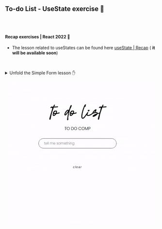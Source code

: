 ## To-do List - UseState exercise 🍌

<br>
<br>

#### Recap exercises | React 2022 🍨

- The lesson related to useStates can be found here [useState | Recap](https://github.com/nadiamariduena/react-recap-2022/tree/5-useState-counter) ( **it will be available soon**)

<br>
<br>

<details>
<summary>  Unfold the Simple Form lesson ✋</summary>

<br>

### Start by setting up the Form component

<br>

- Here is where the user will type the data: **useState("")**

- This **useState("")** correspond to the value

<br>

> **(e.target.value)}** A single value that is the target of a matching process. A matching engine compares a source value to a target value to determine whether or not there is a source-to-target match.

<br>

```javascript
import React, { useState } from "react";

const Form = () => {
  //
  const [value, setValue] = useState("");
  //
  return (
    <div>
      <input
        className="form-input"
        placeholder="tell me something"
        value={value}
        onChange={(e) => setValue(e.target.value)}
      />
    </div>
  );
};

export default Form;
```

<br>
<br>

# 🌈

#### But there is another way of doing it (in case you have more inputs)

<br>

- CReate a function on top of the component , then add the state inside that new function

<br>

- To this new function will have a **initialState** for **argument**, that you will be passing inside the useState , like so **useState(initialState)**

```javascript
const useInputValue = (initialState) => {
  const [value, setValue] = useState(initialState);
};
```

##### Then you will pass the line of code related to the target.value that was inside the _INPUT box_, and you will return it

```javascript
// before
return {
 value={value}
        onChange={(e) => setValue(e.target.value)

}
// after you included it inside the useInputValue
  return {
    value,
    onChange: (e) => setValue(e.target.value),
  };
```

##### Now lets assign the 'value' to the new function

```javascript
// before
const [value, setValue] = useState("");

// after
const text = useInputValue("");
```

<br>

#### Now instead of passing this like that:

```javascript
<input
  className="form-input"
  placeholder="tell me something"
  value={value}
  onChange={(e) => setValue(e.target.value)}
/>
```

#### Do this:

- the **...** the spread operator is going to grab all the data we have inside the **text**, which is the data coming from the **useInputValue()**

<br>

<br>

```javascript
<input className="form-input" placeholder="tell me something" {...text} />
```

<br>

```javascript
// BEFORE
import React, { useState } from "react";



const Form = () => {
  //
  const [value, setValue] = useState("");
  //
  return (
    <div>
      <input
        className="form-input"
        placeholder="tell me something"
        value={value}
        onChange={(e) => setValue(e.target.value)}
      />
    </div>
  );
};

export default Form;

//
//
//
//
//
//
//     AFTER

import React, { useState } from "react";

//
const useInputValue = (initialState) => {
  const [value, setValue] = useState(initialState);
  return {
    value,
    onChange: (e) => setValue(e.target.value),
  };
};

const Form = () => {
  //
  const text = useInputValue("");
  //
  return (
    <div>
      <input {...text} className="form-input" placeholder="tell me something" />
    </div>
  );
};

export default Form;

```

<br>

#### As I said, we use this {...text} when we have different input fields

- For example we can add another, this time we can add **email**

```javascript
const Form = () => {
  //
  const text = useInputValue("");
  const email = useInputValue("");

  //
  return (
    <div>
      <input {...text} className="form-input" placeholder="tell me something" />
      // //
      <input
        {...email}
        className="form-input"
        placeholder="tell me something"
      />
    </div>
  );
};
```

<br>
<br>

# 🍊

### Now lets add the onSubmit event

> The onsubmit event is an event that occurs when you try to submit a form.

```javascript
 onSubmit={(e) => e.preventDefault()
```

> The e in e. preventDefault prevents the default action when a link is clicked, which is the page refreshing or changing. **So it allows for behavior such as clicking on a link making a call to the database without a page refresh**.

<br>

##### Now pass the ({onSubmit}) prop here:

```javascript
const Form = ({onSubmit}) => {
  //


```

<br>

#### This onSubmit is going to help to pass the data from block 1 to block 2

```javascript
//block 1
const useInputValue = (initialState) => {
  const [value, setValue] = useState(initialState);
  return {
    value,
    onChange: (e) => setValue(e.target.value),
  };
};

const Form = ({ onSubmit }) => {
  // block 2
  const text = useInputValue("");

  //
  return (
    <form
      onSubmit={(e) => {
        e.preventDefault();
      }}
      className="input-container"
    >
      <input {...text} className="form-input" placeholder="tell me something" />
    </form>
  );
};

export default Form;
```

<br>

#### GRab the value from block 1 and pass it to block 2, using the 'const text', through the onSubmit

```javascript
//block 1
const useInputValue = (initialState) => {
  const [value, setValue] = useState(initialState);
  return {
    value,
    onChange: (e) => setValue(e.target.value),
  };
};

const Form = ({ onSubmit }) => {
  // block 2
  const text = useInputValue("");

  //
  return (
    <form
      onSubmit={(e) => {
        e.preventDefault();
        onSubmit(text.value);
      }}
      className="form-input"
    >
      <input {...text} className="form-input" placeholder="tell me something" />
    </form>
  );
};
```

<br>
<br>

#### Now go to the Todo.jsx

<br>

- define the state and set it as an empty array

```javascript
const [todos, setTodos] = useState([]);
```

<br>

#### Now inside the form component

- add the event **onSubmit** that is being passed as props from the **Form.jsx**

```javascript
 <Form onSubmit={(text) =>
```

##### the following line, is going to create a new array, that we are going set: 'setTodos([{', the new values to

```javascript
setTodos([{ text, complete: false }]);
```

##### at the beginning we are going to create a new 'todos'

```javascript
([{  text, complete: false
```

##### and then we're gonna keep all the original 'todos' values that were there

```javascript
 ...todos])}
```

```javascript
<Form onSubmit={(text) => setTodos([{ text, complete: false }, ...todos])} />
```

##### Now let's render the 'todos' values

```javascript
      <div>
        {todos.map(({ text }) => (
          <div key={text} className="todo-result">
            <p>{text}</p>
          </div>
        ))}
      </div>
    </>
  );
};
```

### Lets see what we have

```javascript
import React, { useState } from "react";
import Form from "./Form";

const Todo = () => {
  //
  const [todos, setTodos] = useState([]);

  //
  //
  return (
    <>
      <div className="todo-container">
        <h1>to do list</h1>
        <h2>To do Comp</h2>
        <Form
          onSubmit={(text) => setTodos([{ text, complete: false }, ...todos])}
        />
      </div>{" "}
      <div>
        {todos.map(({ text }) => (
          <div key={text} className="todo-result">
            <p>{text}</p>
          </div>
        ))}
      </div>
    </>
  );
};

export default Todo;
```

```javascript
import React, { useState } from "react";

//block 1
const useInputValue = (initialState) => {
  const [value, setValue] = useState(initialState);
  return {
    value,
    onChange: (e) => setValue(e.target.value),
  };
};

const Form = ({ onSubmit }) => {
  // block 2
  const text = useInputValue("");

  //
  return (
    <form
      onSubmit={(e) => {
        e.preventDefault();
        onSubmit(text.value);
      }}
    >
      <input {...text} placeholder="tell me something" />
    </form>
  );
};

export default Form;
```

<br>
<br>

[<img src="./src/img/todo-basic.gif"/>]()

<br>
<br>

---

<br>

#### Now lets implement the button to reset the input area after we type something and click enter

- The way we can do that, is by calling the **setValue** and passing an empty string: **setValue("")**

<br>

```javascript
return {
  value,
  onChange: (e) => setValue(e.target.value),
  //to remove
  resetValue: () => setValue(""),
};
```

<br>
<br>

#### But we dont really want to pass the 'resetValue:' to the input field here below

```javascript
<input {...text} placeholder="tell me something" />
```

#### So what we can do, is restructure it add add the text and the reset together here:

```javascript
// after
const { resetValue, ...text } = useInputValue("");

// before
const text = useInputValue("");
```

#### Then we can call the resetValue inside the form

```javascript
  return (
    <form
      onSubmit={(e) => {
        e.preventDefault();
        onSubmit(text.value);
        resetValue();
      }}
    >
```

<br>

#### before

[<img src="./src/img/todo-basic.gif"/>]()

#### after

[<img src="./src/img/todo-reset.gif"/>]()

<br>

#### This is what we have

```javascript
import React, { useState } from "react";

//block 1
const useInputValue = (initialState) => {
  const [value, setValue] = useState(initialState);
  return {
    value,
    onChange: (e) => setValue(e.target.value),
    //to remove
    resetValue: () => setValue(""),
  };
};

const Form = ({ onSubmit }) => {
  // block 2
  const { resetValue, ...text } = useInputValue("");

  //
  return (
    <form
      onSubmit={(e) => {
        e.preventDefault();
        onSubmit(text.value);
        resetValue();
      }}
    >
      <input {...text} placeholder="tell me something" />
    </form>
  );
};

export default Form;
```

<br>
<br>

---

<br>

### To Remove / Clear

- You will have to add this: setTodos([])

```javascript
<button className="btn-card" type="button" onClick={() => setTodos([])}>
  clear
</button>
```

[<img src="./src/img/todo-clear.gif"/>]()

<br>

 </details>

[<img src="./src/img/todo-clear.gif"/>]()
